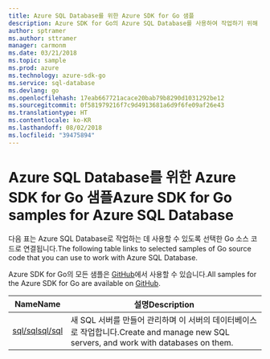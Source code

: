 ```yaml
---
title: Azure SQL Database를 위한 Azure SDK for Go 샘플
description: Azure SDK for Go의 Azure SQL Database를 사용하여 작업하기 위해 선택한 샘플입니다.
author: sptramer
ms.author: sttramer
manager: carmonm
ms.date: 03/21/2018
ms.topic: sample
ms.prod: azure
ms.technology: azure-sdk-go
ms.service: sql-database
ms.devlang: go
ms.openlocfilehash: 17eab667721acace20bab79b8290d1031292be12
ms.sourcegitcommit: 0f581979216f7c9d4913681a6d9f6fe09af26e43
ms.translationtype: HT
ms.contentlocale: ko-KR
ms.lasthandoff: 08/02/2018
ms.locfileid: "39475894"
---
```

# <a name="azure-sdk-for-go-samples-for-azure-sql-database"></a><span data-ttu-id="0fb5a-103">Azure SQL Database를 위한 Azure SDK for Go 샘플</span><span class="sxs-lookup"><span data-stu-id="0fb5a-103">Azure SDK for Go samples for Azure SQL Database</span></span>

<span data-ttu-id="0fb5a-104">다음 표는 Azure SQL Database로 작업하는 데 사용할 수 있도록 선택한 Go 소스 코드로 연결됩니다.</span><span class="sxs-lookup"><span data-stu-id="0fb5a-104">The following table links to selected samples of Go source code that you can use to work with Azure SQL Database.</span></span>

<span data-ttu-id="0fb5a-105">Azure SDK for Go의 모든 샘플은 [GitHub](https://github.com/Azure-Samples/azure-sdk-for-go-samples)에서 사용할 수 있습니다.</span><span class="sxs-lookup"><span data-stu-id="0fb5a-105">All samples for the Azure SDK for Go are available on [GitHub](https://github.com/Azure-Samples/azure-sdk-for-go-samples).</span></span>

| <span data-ttu-id="0fb5a-106">Name</span><span class="sxs-lookup"><span data-stu-id="0fb5a-106">Name</span></span> | <span data-ttu-id="0fb5a-107">설명</span><span class="sxs-lookup"><span data-stu-id="0fb5a-107">Description</span></span> |
|------|-------------|
| [<span data-ttu-id="0fb5a-108">sql/sql</span><span class="sxs-lookup"><span data-stu-id="0fb5a-108">sql/sql</span></span>](https://github.com/Azure-Samples/azure-sdk-for-go-samples/blob/master/sql/sql.go) | <span data-ttu-id="0fb5a-109">새 SQL 서버를 만들어 관리하며 이 서버의 데이터베이스로 작업합니다.</span><span class="sxs-lookup"><span data-stu-id="0fb5a-109">Create and manage new SQL servers, and work with databases on them.</span></span> |
